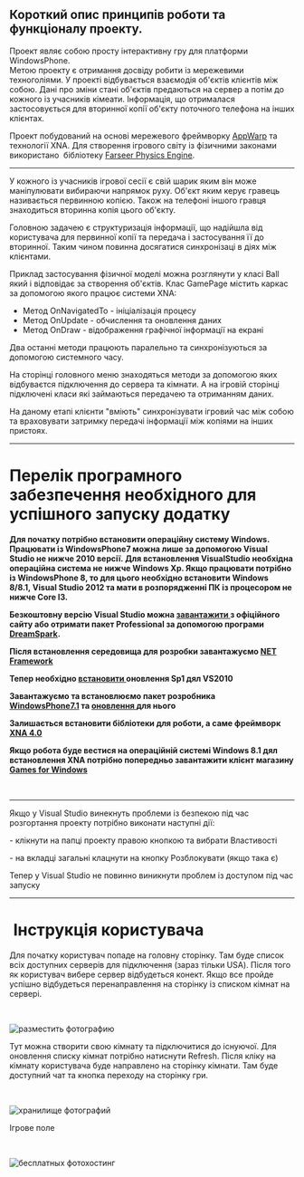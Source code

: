 <h2><strong>Короткий опис принципів роботи та функціоналу проекту.</strong></h2>

<p>Проект являє собою просту інтерактивну гру для платформи WindowsPhone.&nbsp;<br />
Метою проекту є отримання досвіду робити із мережевими техноголіями. У проекті відбувається взаємодія об&#39;єктів клієнтів між собою. Дані про зміни стані об&#39;єктів предаються на сервер а потім до кожного із учасників кімеати. Інформація, що отрималася застосовується для вторинної копії об&#39;єкту поточного телефона на інших клієнтах.&nbsp;</p>

<p>Проект побудований на основі мережевого фреймворку <a href="http://appwarp.shephertz.com/game-development-center/windows-game-developers-home/">A</a><a href="http://appwarp.shephertz.com/game-development-center/windows-game-developers-home/">ppWarp</a>&nbsp;та технології XNA. Для створення ігрового світу із фізичними законами використано &nbsp;бібліотеку&nbsp;<a href="http://farseerphysics.codeplex.com">Farseer Physics Engine</a>.&nbsp;</p>

<hr />
<p>У кожного із учасників ігрової сесії є свій шарик яким він може маніпулювати вибираючи напрямок руху. Об&#39;єкт яким керує гравець називається первинною копією. Також на телефоні іншого гравця знаходиться вторинна копія цього об&#39;єкту.&nbsp;</p>

<p>Головною задачею є структуризація інформації, що надійшла від користувача для первинної копії та передача і застосування її до вторинної. Таким чином повинна досягатися синхронізаці в діях між клієнтами.</p>

<p>Приклад застосування фізичної моделі можна розглянути у класі Ball який і відповідає за створення об&#39;єктів. Клас GamePage містить каркас за допомогою якого працює системи XNA:</p>

<ul>
	<li>Метод&nbsp;OnNavigatedTo - ініціалізація процесу</li>
	<li>Метод&nbsp;OnUpdate - обчислення та оновлення даних</li>
	<li>Метод&nbsp;OnDraw - відображення графічної інформації на екрані</li>
</ul>

<p>Два останні методи працюють паралельно та синхронізуються за допомогою системного часу.</p>

<p>На сторінці головного меню знаходяться методи за допомогою яких відбуваєтся підключення до сервера та кімнати. А на ігровій сторінці підключені класи які займаються передачею та отриманням даних.</p>

<p>На даному етапі клієнти &quot;вміють&quot; синхронізувати ігровий час між собою та враховувати затримку передачі інформації між копіями на інших пристоях.</p>

<hr />
<h1><strong>Перелік програмного забезпечення необхідного для успішного запуску додатку</strong></h1>

<p><strong>Для початку потрібно встановити операційну систему Windows. Працювати із WindowsPhone7 можна лише за допомогою Visual Studio не нижче 2010 версії.&nbsp;Для встановлення VisualStudio необхідна операційна система не нижче Windows Xp. Якщо працювати потрібно із WindowsPhone 8, то для цього необхідно встановити Windows 8/8.1,&nbsp;Visual Studio 2012 та мати в розпорядженні ПК із процесором не нижче&nbsp;Core I3. &nbsp;&nbsp;</strong></p>

<p><strong>Безкоштовну версію Visual Studio можна </strong><a href="http://www.microsoft.com/ru-ru/softmicrosoft/VisualStudioExpress.aspx"><strong>завантажити </strong></a><strong>з офіційного сайту або отримати пакет Professional за допомогою програми <a href="http://www.dreamspark.ru/">DreamSpark</a>.</strong></p>

<p><strong>Після встановлення середовища для розробки завантажуємо <a href="http://www.microsoft.com/ru-ru/download/details.aspx?id=17851">NET Framework</a></strong></p>

<p><strong>Тепер необхідно <a href="http://www.microsoft.com/ru-ru/download/details.aspx?id=23691">встановити </a>оновлення Sp1 дял VS2010 </strong></p>

<p><strong>Завантажуємо&nbsp;та встановлюємо&nbsp;пакет розробника <a href="http://www.microsoft.com/ru-ru/download/details.aspx?id=27570">WindowsPhone7.1</a>&nbsp;та <a href="http://www.microsoft.com/ru-ru/download/details.aspx?id=36474">оновлення </a>для нього</strong></p>

<p><strong>Залишається встановити бібліотеки для роботи, а саме фреймворк <a href="http://www.microsoft.com/en-us/download/details.aspx?id=23714">XNA 4.0</a></strong></p>

<p><strong>Якщо робота буде вестися на операційній системі Windows 8.1 дял встановлення XNA потрібно попередньо завантажити клієнт магазину <a href="http://www.xbox.com/ru-RU/Live/PC/DownloadClient">Games for Windows</a></strong></p>

<p>&nbsp;</p>

<hr />
<p>Якщо у Visual Studio&nbsp;винекнуть проблеми із безпекою&nbsp;під час розгортання проекту потрібно виконати наступні дії:</p>

<p>- клікнути на папці проекту правою кнопкою та вибрати Властивості</p>

<p>- на вкладці загальні клацнути на кнопку Розблокувати (якщо така є)</p>

<p>Тепер у Visual Studio не повинно виникнути проблем із доступом&nbsp;під час запуску&nbsp;&nbsp;</p>
<hr />
<h1>&nbsp;Інструкція користувача</h1>

<p>Для початку користувач попаде на головну сторінку. Там буде список всіх доступних серверів для підключення (зараз тільки USA). Після того як користувач вибере сервер відбудеться конект. Якщо все пройде успішно відбудеться перенаправлення на сторінку із списком кімнат на сервері.</p>

<p>&nbsp;</p>

<p><img alt="разместить фотографию" src="https://github.com/stopanko/FreeBalls/blob/master/Rooms%20list.jpg" /></p>

<p>Тут можна створити свою кімнату та підключитися до існуючої. Для оновлення списку кімнат потрібно натиснути Refresh. Після кліку на кімнату користувача буде направлено на сторінку кімнати. Там буде доступний чат та кнопка переходу на сторінку гри.</p>

<p>&nbsp;</p>

<p><img alt="хранилище фотографий" src="https://github.com/stopanko/FreeBalls/blob/master/RoomPage.png" /></p>

<p>Ігрове поле</p>

<p>&nbsp;</p>

<p><img alt="бесплатных фотохостинг" src="https://github.com/stopanko/FreeBalls/blob/master/GamePlay.png" /></p>
